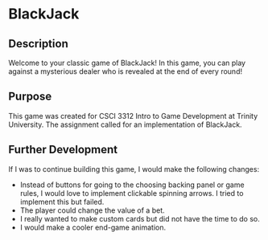 # BlackJack
## Description
Welcome to your classic game of BlackJack! 
In this game, you can play against a mysterious dealer who is revealed at the end of every round!

## Purpose
This game was created for CSCI 3312 Intro to Game Development at Trinity University. 
The assignment called for an implementation of BlackJack.
## Further Development
If I was to continue building this game, I would make the following changes:
- Instead of buttons for going to the choosing backing panel or game rules, I would love to implement clickable spinning arrows. I tried to implement this but failed.
- The player could change the value of a bet.
- I really wanted to make custom cards but did not have the time to do so. 
- I would make a cooler end-game animation. 
